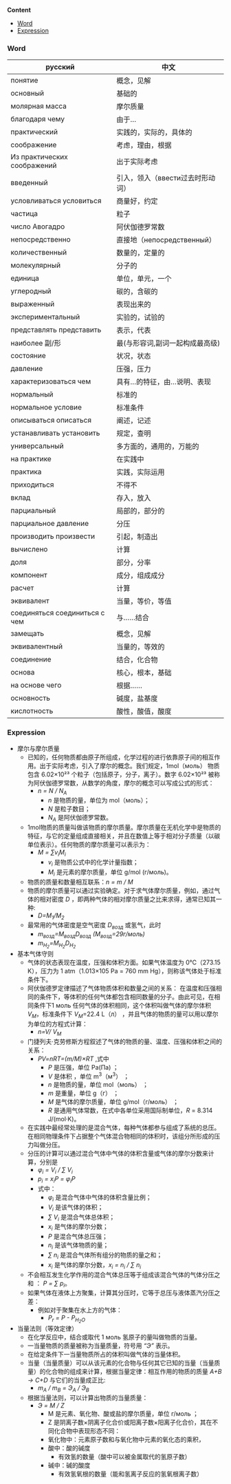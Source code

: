 **Content**
- [Word](#word)
- [Expression](#expression)

### Word

| русский                 | 中文              |
|-------------------------|-------------------|
| понятие                 | 概念，见解 |
| основный    		   	  | 基础的 |
| молярная масса  		  | 摩尔质量 |
| благодаря чему   		  | 由于… |
| практический    		  | 实践的，实际的，具体的 |
| соображение    		  | 考虑，理由，根据 |
| Из практических соображений | 出于实际考虑 |
| введенный    			  | 引入，领入（ввести过去时形动词） |
| условливаться условиться | 商量好，约定 |
| частица     			  | 粒子 |
| число Авогадро    	  | 阿伏伽德罗常数 |
| непосредственно   	  | 直接地（непосредственный） |
| количественный    	  | 数量的，定量的 |
| молекулярный  		  | 分子的 |
| единица     			  | 单位，单元，一个 |
| углеродный    		  | 碳的，含碳的 |
| выраженный    		  | 表现出来的 |
| экспериментальный    	  | 实验的，试验的 |
| представлять представить | 表示，代表 |
| наиболее 副/形  		  | 最(与形容词,副词一起构成最高级) |
| состояние   			  | 状况，状态 |
| давление    		      | 压强，压力 |
| характеризоваться чем   | 具有…的特征，由…说明、表现 |
| нормальный    		  | 标准的 |
| нормальное условие      | 标准条件 |
| описываться описаться   | 阐述，记述 |
| устанавливать установить | 规定，查明 |
| универсальный           | 多方面的，通用的，万能的 |
| на практике    		  | 在实践中 |
| практика    		      | 实践，实际运用 |
| приходиться     		  | 不得不 |
| вклад    				  | 存入，放入 |
| парциальный     		  | 局部的，部分的 |
| парциальное давление    | 分压 |
| производить произвести  | 引起，制造出 |
| вычислено     		  | 计算 |
| доля    				  | 部分，分率 |
| компонент    			  | 成分，组成成分 |
| расчет    			  | 计算 |
| эквивалент   			  | 当量，等价，等值 |
| соединяться соединиться с чем | 与……结合 |
| замещать    			  | 概念，见解 |
| эквивалентный   		  | 当量的，等效的 |
| соединение   			  | 结合，化合物 |
| основа    			  | 核心，根本，基础 |
| на основе чего   		  | 根据…… |
| основность   			  | 碱度，盐基度 |
| кислотность    		  | 酸性，酸值，酸度 |

### Expression

- 摩尔与摩尔质量
  - 已知的，任何物质都由原子所组成，化学过程的进行依靠原子间的相互作用。出于实际考虑，引入了摩尔的概念。我们规定，1mol（моль） 物质包含 6.02×10²³ 个粒子（包括原子，分子，离子）。数字 6.02×10²³ 被称为阿伏伽德罗常数，从数学的角度，摩尔的概念可以写成公式的形式：
    - *n = N / N<sub>A</sub>*
      - *n* 是物质的量，单位为 mol（моль）；
      - *N* 是粒子数目；
      - *N<sub>A</sub>* 是阿伏伽德罗常数。
  - 1mol物质的质量叫做该物质的摩尔质量。摩尔质量在无机化学中是物质的特征，与它的定量组成直接相关，并且在数值上等于相对分子质量（以碳单位表示）。任何物质的摩尔质量可以表示为：
    - *M = ∑v<sub>i</sub>M<sub>i</sub>*
      - *v<sub>i</sub>* 是物质公式中的化学计量指数；
      - *M<sub>i</sub>* 是元素的摩尔质量，单位 g/mol (г/моль)。
  - 物质的质量和数量相互联系：*n = m / M*
  - 物质的摩尔质量可以通过实验确定。对于求气体摩尔质量，例如，通过气体的相对密度 *D* ，即两种气体的相对摩尔质量之比来求得，通常已知其一种:
    - *D=M<sub>1</sub>/M<sub>2</sub>*
  - 最常用的气体密度是空气密度 *D<sub>возд</sub>* 或氢气，此时
    - *m<sub>возд</sub>=М<sub>возд</sub>D<sub>возд</sub> (М<sub>возд</sub>=29г/моль)*
    - *m<sub>H<sub>2</sub></sub>=М<sub>H<sub>2</sub></sub>D<sub>H<sub>2</sub></sub>*
- 基本气体守则
  - 气体的状态表现在温度，压强和体积方面。如果气体温度为 0℃（273.15 K），压力为 1 atm（1.013×105 Pa = 760 mm Hg），则称该气体处于标准条件下。
  - 阿伏伽德罗定律描述了气体物质体积和数量之间的关系： 在温度和压强相同的条件下，等体积的任何气体都包含相同数量的分子。由此可见，在相同条件下1 моль 任何气体的体积相同，这个体积叫做气体的摩尔体积 *V<sub>M</sub>*，标准条件下 *V<sub>M</sub>*=22.4 L（л） ，并且气体的物质的量可以用以摩尔为单位的方程式计算：
    - *n=V/ V<sub>M</sub>*
  - 门捷列夫·克劳修斯方程叙述了气体的物质的量、温度、压强和体积之间的关系：
	- *PV=nRT=(m/M)×RT* ,式中
	  - *P* 是压强，单位 Pa(Па) ；
	  - *V* 是体积 ，单位 m<sup>3</sup>（м<sup>3</sup>） ；
	  - *n* 是物质的量，单位 mol（моль） ；
	  - *m* 是重量，单位 g（г） ；
	  - *M* 是气体的摩尔质量，单位 g/mol（г/моль） ；
	  - *R* 是通用气体常数，在式中各单位采用国际制单位，*R* = 8.314 J/(mol·K)。
  - 在实践中最经常处理的是混合气体，每种气体都参与组成了系统的总压。在相同物理条件下占据整个气体混合物相同的体积时，该组分所形成的压力叫做分压。
  - 分压的计算可以通过混合气体中气体的体积含量或气体的摩尔分数来计算，分别是
    - *φ<sub>i</sub> = V<sub>i</sub> / ∑ V<sub>i</sub>*
    - *p<sub>i</sub> = x<sub>i</sub>P = φ<sub>i</sub>P*
    - 式中：
	  - *φ<sub>i</sub>* 是混合气体中气体的体积含量比例；
	  - *V<sub>i</sub>* 是该气体的体积；
	  - *∑ V<sub>i</sub>* 是混合气体总体积；
	  - *x<sub>i</sub>* 是气体的摩尔分数；
	  - *P* 是混合气体总压强；
	  - *n<sub>i</sub>* 是该气体物质的量；
	  - *∑ n<sub>i</sub>* 是混合气体所有组分的物质的量之和；
	  - *x<sub>i</sub>* 是气体的摩尔分数，*x<sub>i</sub> = n<sub>i</sub> / ∑ n<sub>i</sub>*
  - 不会相互发生化学作用的混合气体总压等于组成该混合气体的气体分压之和 ： *P = ∑ p<sub>i</sub>*。
  - 如果气体在液体上方聚集，计算其分压时，它等于总压与液体蒸汽分压之差：
    - 例如对于聚集在水上方的气体：
      - *P<sub>r</sub> = P - P<sub>H<sub>2</sub>O</sub>*
- 当量法则（等效定律）
  - 在化学反应中，结合或取代 1 моль 氢原子的量叫做物质的当量。
  - 一当量物质的质量被称为当量质量，符号用 *“Э”* 表示。
  - 在给定条件下一当量物质所占的体积叫做气体的当量体积。
  - 当量（当量质量）可以从该元素的化合物与任何其它已知的当量（当量质量）的化合物的组成来计算，根据当量定律：相互作用的物质的质量 *A+B → C+D* 与它们的当量成正比:
    - *m<sub>A</sub> / m<sub>B</sub> = Э<sub>A</sub> / Э<sub>B</sub>*
  - 根据当量法则，可以计算出物质的当量质量：
    - *Э = M / Z*
	  - M 是元素、氧化物、酸或盐的摩尔质量，单位 г/моль ；
	  - Z 是阴离子数×阴离子化合价或阳离子数×阳离子化合价，其在不同化合物中表现形态不同：
      - 氧化物中：元素原子数和与氧化物中元素的氧化态的乘积，
      - 酸中：酸的碱度
        - 有效氢的数量（酸中可以被金属取代的氢原子数）
      - 碱中：碱的酸度
        - 有效氢氧根的数量（能和氢离子反应的氢氧根离子数）